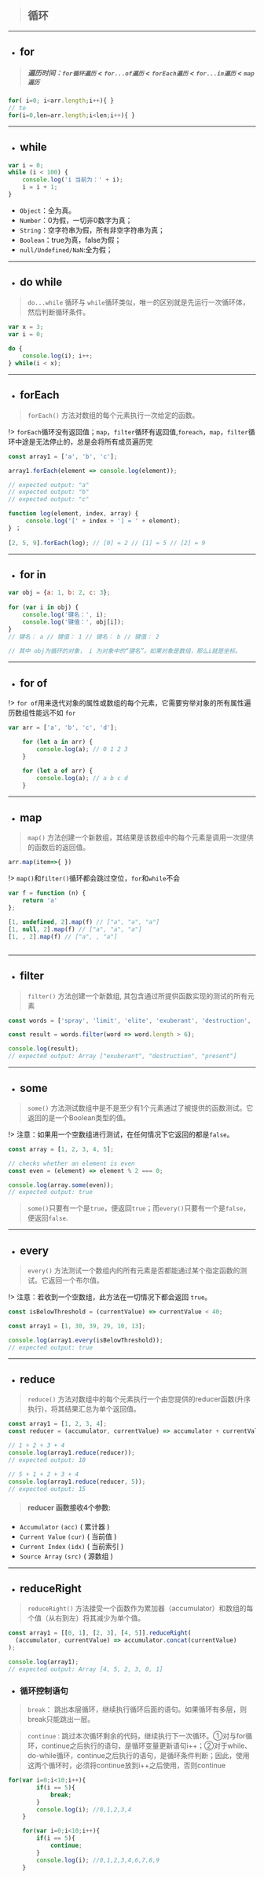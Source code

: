 > ## 循环

---

- ## for

> ##### 遍历时间：`for循环遍历` < `for...of遍历` < `forEach遍历` < `for...in遍历` < `map遍历`

```javascript
for( i=0; i<arr.length;i++){ }
// to
for(i=0,len=arr.length;i<len;i++){ }
```

---

- ## while 

```javascript
var i = 0; 
while (i < 100) { 
    console.log('i 当前为：' + i);
    i = i + 1; 
}
```

- `Object`：全为真。
- `Number`：0为假，一切非0数字为真；
- `String`：空字符串为假，所有非空字符串为真；
- `Boolean`：true为真，false为假；
- `null/Undefined/NaN`:全为假；

---

- ## do while 

> `do...while` 循环与 `while`循环类似，唯一的区别就是先运行一次循环体，然后判断循环条件。

```javascript
var x = 3;
var i = 0; 
 
do { 
    console.log(i); i++; 
} while(i < x);
```

---

- ## forEach

>  `forEach()` 方法对数组的每个元素执行一次给定的函数。

!> `forEach`循环没有返回值；`map`，`filter`循环有返回值,`foreach`，`map`，`filter`循环中途是无法停止的，总是会将所有成员遍历完

```javascript
const array1 = ['a', 'b', 'c'];

array1.forEach(element => console.log(element));

// expected output: "a"
// expected output: "b"
// expected output: "c"

function log(element, index, array) {
     console.log('[' + index + '] = ' + element); 
} ；
 
[2, 5, 9].forEach(log); // [0] = 2 // [1] = 5 // [2] = 9
```

---

- ## for in

```javascript
var obj = {a: 1, b: 2, c: 3}; 
 
for (var i in obj) { 
    console.log('键名：', i); 
    console.log('键值：', obj[i]); 
} 
// 键名： a // 键值： 1 // 键名： b // 键值： 2
 
// 其中 obj为循环的对象， i 为对象中的“键名”。如果对象是数组，那么i就是坐标。
```

---

- ## for of

!> `for of`用来迭代对象的属性或数组的每个元素，它需要穷举对象的所有属性遍历数组性能远不如 `for`

```javascript
var arr = ['a', 'b', 'c', 'd'];

    for (let a in arr) {
        console.log(a); // 0 1 2 3
    }
        
    for (let a of arr) {
        console.log(a); // a b c d
    }

```


---

- ## map

> `map()` 方法创建一个新数组，其结果是该数组中的每个元素是调用一次提供的函数后的返回值。

```javascript
arr.map(item=>{ })
```

!> `map()`和`filter()`循环都会跳过空位，`for`和`while`不会

```javascript
var f = function (n) { 
    return 'a' 
}; 
 
[1, undefined, 2].map(f) // ["a", "a", "a"] 
[1, null, 2].map(f) // ["a", "a", "a"]
[1, , 2].map(f) // ["a", , "a"]
 
```
---

- ## filter

> `filter()` 方法创建一个新数组, 其包含通过所提供函数实现的测试的所有元素

```javascript
const words = ['spray', 'limit', 'elite', 'exuberant', 'destruction', 'present'];

const result = words.filter(word => word.length > 6);

console.log(result);
// expected output: Array ["exuberant", "destruction", "present"]
```

---

- ## some

> `some()` 方法测试数组中是不是至少有1个元素通过了被提供的函数测试。它返回的是一个Boolean类型的值。


!> 注意：如果用一个空数组进行测试，在任何情况下它返回的都是`false`。

```javascript
const array = [1, 2, 3, 4, 5];

// checks whether an element is even
const even = (element) => element % 2 === 0;

console.log(array.some(even));
// expected output: true
```

> `some()`只要有一个是`true`，便返回`true`；而`every()`只要有一个是`false`，便返回`false`.

---

- ## every

> `every()` 方法测试一个数组内的所有元素是否都能通过某个指定函数的测试。它返回一个布尔值。

!> 注意：若收到一个空数组，此方法在一切情况下都会返回 `true`。

```javascript
const isBelowThreshold = (currentValue) => currentValue < 40;

const array1 = [1, 30, 39, 29, 10, 13];

console.log(array1.every(isBelowThreshold));
// expected output: true

```

---

- ## reduce

> `reduce()` 方法对数组中的每个元素执行一个由您提供的reducer函数(升序执行)，将其结果汇总为单个返回值。

```javascript
const array1 = [1, 2, 3, 4];
const reducer = (accumulator, currentValue) => accumulator + currentValue;

// 1 + 2 + 3 + 4
console.log(array1.reduce(reducer));
// expected output: 10

// 5 + 1 + 2 + 3 + 4
console.log(array1.reduce(reducer, 5));
// expected output: 15
```

> #### reducer 函数接收4个参数:

-  `Accumulator` `(acc)` ( 累计器 )
-  `Current Value` `(cur)` ( 当前值 )
-  `Current Index` `(idx)` ( 当前索引 )
-  `Source Array` `(src)` ( 源数组 )

---

- ## reduceRight

> `reduceRight()` 方法接受一个函数作为累加器（accumulator）和数组的每个值（从右到左）将其减少为单个值。

```javascript
const array1 = [[0, 1], [2, 3], [4, 5]].reduceRight(
  (accumulator, currentValue) => accumulator.concat(currentValue)
);

console.log(array1);
// expected output: Array [4, 5, 2, 3, 0, 1]
```

- ### 循环控制语句

>  `break`： 跳出本层循环，继续执行循环后面的语句。如果循环有多层，则break只能跳出一层。

> `continue：`跳过本次循环剩余的代码，继续执行下一次循环。①对与for循环，continue之后执行的语句，是循环变量更新语句i++；②对于while、do-while循环，continue之后执行的语句，是循环条件判断；因此，使用这两个循环时，必须将continue放到i++之后使用，否则continue



```javascript
for(var i=0;i<10;i++){
        if(i == 5){
            break;
        }
        console.log(i); //0,1,2,3,4
    }

    for(var i=0;i<10;i++){
        if(i == 5){
            continue;
        }
        console.log(i); //0,1,2,3,4,6,7,8,9
    }
```

<style>
@import url('static/css/vueCode.css');
</style>